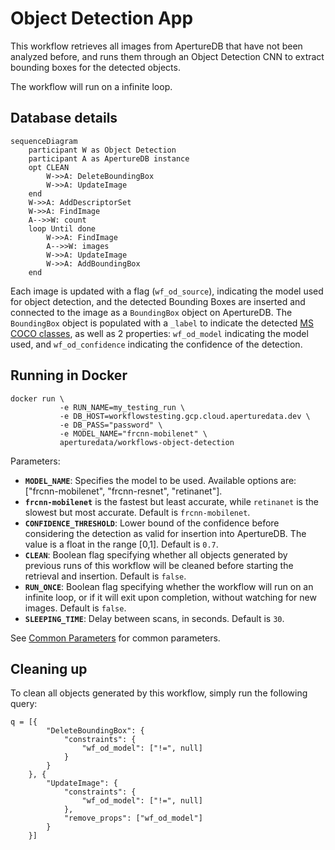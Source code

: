 # Object Detection App

This workflow retrieves all images from ApertureDB that have not been
analyzed before, and runs them through an Object Detection CNN to
extract bounding boxes for the detected objects.

The workflow will run on a infinite loop.

## Database details

```mermaid
sequenceDiagram
    participant W as Object Detection
    participant A as ApertureDB instance
    opt CLEAN
        W->>A: DeleteBoundingBox
        W->>A: UpdateImage
    end
    W->>A: AddDescriptorSet
    W->>A: FindImage
    A-->>W: count
    loop Until done
        W->>A: FindImage
        A-->>W: images
        W->>A: UpdateImage  
        W->>A: AddBoundingBox
    end
```

Each image is updated with a flag (`wf_od_source`), indicating the model
used for object detection, and the detected Bounding Boxes
are inserted and connected to the image as a `BoundingBox` object on ApertureDB.
The `BoundingBox` object is populated with a `_label` to indicate the detected
[MS COCO classes](https://github.com/amikelive/coco-labels/blob/master/coco-labels-2014_2017.txt),
as well as 2 properties: `wf_od_model` indicating the model used,
and `wf_od_confidence` indicating the confidence of the detection.

## Running in Docker

```
docker run \
           -e RUN_NAME=my_testing_run \
           -e DB_HOST=workflowstesting.gcp.cloud.aperturedata.dev \
           -e DB_PASS="password" \
           -e MODEL_NAME="frcnn-mobilenet" \
           aperturedata/workflows-object-detection
```

Parameters:
* **`MODEL_NAME`**: Specifies the model to be used.
Available options are: ["frcnn-mobilenet", "frcnn-resnet", "retinanet"].
* **`frcnn-mobilenet`** is the fastest but least accurate, while `retinanet` is
the slowest but most accurate. Default is `frcnn-mobilenet`.
* **`CONFIDENCE_THRESHOLD`**: Lower bound of the confidence before considering the detection
as valid for insertion into ApertureDB. The value is a float in the range [0,1].
Default is `0.7`.
* **`CLEAN`**: Boolean flag specifying whether all objects generated by previous runs
of this workflow will be cleaned before starting the retrieval and insertion.
Default is `false`.
* **`RUN_ONCE`**: Boolean flag specifying whether the workflow will run on an infinite
loop, or if it will exit upon completion, without watching for new images.
Default is `false`.
* **`SLEEPING_TIME`**: Delay between scans, in seconds. Default is `30`.

See [Common Parameters](../../README.md#common-parameters) for common parameters.

## Cleaning up

To clean all objects generated by this workflow, simply run the following query:

```
q = [{
        "DeleteBoundingBox": {
            "constraints": {
                "wf_od_model": ["!=", null]
            }
        }
    }, {
        "UpdateImage": {
            "constraints": {
                "wf_od_model": ["!=", null]
            },
            "remove_props": ["wf_od_model"]
        }
    }]
```
